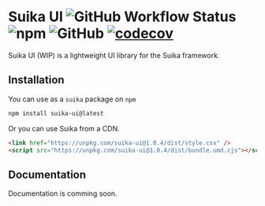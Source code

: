 # Suika UI ![GitHub Workflow Status](https://img.shields.io/github/actions/workflow/status/JonWatkins/suika-ui/main.yml) ![npm](https://img.shields.io/npm/v/suika-ui) ![GitHub](https://img.shields.io/github/license/JonWatkins/suika-ui) [![codecov](https://codecov.io/gh/JonWatkins/suika-ui/branch/main/graph/badge.svg?token=CZ8QB5X8S5)](https://codecov.io/gh/JonWatkins/suika-ui)

Suika UI (WIP) is a lightweight UI library for the Suika framework.

## Installation

You can use as a `suika` package on `npm`

```bash
npm install suika-ui@latest
```

Or you can use Suika from a CDN.

```html
<link href="https://unpkg.com/suika-ui@1.0.4/dist/style.css" />
<script src="https://unpkg.com/suika-ui@1.0.4/dist/bundle.umd.cjs"></script>
```

## Documentation

Documentation is comming soon.
